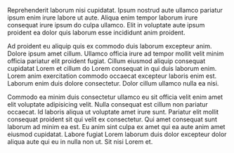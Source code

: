 Reprehenderit laborum nisi cupidatat. Ipsum nostrud aute ullamco pariatur ipsum enim irure labore ut aute. Aliqua enim tempor laborum irure consequat irure ipsum do culpa ullamco. Elit in voluptate aute ipsum proident ea dolor quis laborum esse incididunt anim proident.

Ad proident eu aliquip quis ex commodo duis laborum excepteur anim. Dolore ipsum amet cillum. Ullamco officia irure ad tempor mollit velit minim officia pariatur elit proident fugiat. Cillum eiusmod aliquip consequat cupidatat Lorem et cillum do Lorem consequat in qui duis laborum enim. Lorem anim exercitation commodo occaecat excepteur laboris enim est. Laborum enim duis dolore consectetur. Dolor cillum ullamco nulla ea nisi.

Commodo ea minim duis consectetur ullamco eu sit officia velit enim amet elit voluptate adipisicing velit. Nulla consequat est cillum non pariatur occaecat. Id laboris aliqua ut voluptate amet irure sunt. Pariatur elit mollit consequat proident sit qui velit ex consectetur. Qui amet consequat sunt laborum ad minim ea est. Eu anim sint culpa ex amet qui ea aute anim amet eiusmod cupidatat. Labore fugiat Lorem laborum duis dolor excepteur dolor aliqua aute qui eu in nulla non ut. Sit nisi Lorem et.